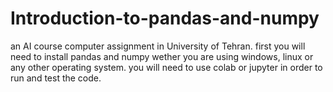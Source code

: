 # Introduction-to-pandas-and-numpy
an AI course computer assignment in University of Tehran.
first you will need to install pandas and numpy wether you are using windows, linux or any other operating system.
you will need to use colab or jupyter in order to run and test the code.
